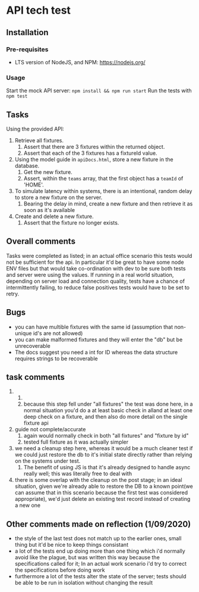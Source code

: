 # API tech test 

## Installation
### Pre-requisites
* LTS version of NodeJS, and NPM: https://nodejs.org/

### Usage
Start the mock API server:
`npm install && npm run start`
Run the tests with 
`npm test`

## Tasks

Using the provided API:

1. Retrieve all fixtures. 
    1. Assert that there are 3 fixtures within the returned object.
    1. Assert that each of the 3 fixtures has a fixtureId value.
1. Using the model guide in `apiDocs.html`, store a new fixture in the database.
    1. Get the new fixture.
    1. Assert, within the `teams` array, that the first object has a `teamId` of 'HOME'.
1. To simulate latency within systems, there is an intentional, random delay to store a new fixture on the server. 
    1. Bearing the delay in mind, create a new fixture and then retrieve it as soon as it's available
1. Create and delete a new fixture.
    1. Assert that the fixture no longer exists.

## Overall comments 
Tasks were completed as listed; in an actual office scenario this tests would not be sufficient for the api.
In particular it'd be great to have some node ENV files but that would take co-ordination with dev to be sure both tests and server were using the values.
If running in a real world situation, depending on server load and connection quality, tests have a chance of intermittently failing, to reduce false positives tests would have to be set to retry.

## Bugs
* you can have multible fixtures with the same id (assumption that non-unique id's are not allowed)
* you can make malformed fixtures and they will enter the "db" but be unrecoverable
* The docs suggest you need a int for ID whereas the data structure requires strings to be recoverable

## task comments
1. 1. 
    1. because this step fell under "all fixtures" the test was done here, in a normal situation you'd do a at least basic check in alland at least one deep check on a fixture, and then also do more detail on the single fixture api
1. guide not complete/accurate
    1. again would normally check in both "all fixtures" and "fixture by id"
    1. tested full fixture as it was actually simpler
1. we need a cleanup step here, whereas it would be a much cleaner test if we could just restore the db to it's initial state directly rather than relying on the systems under test.
    1. The benefit of using JS is that it's already designed to handle async really well; this was literally free to deal with
1. there is some overlap with the cleanup on the post stage; in an ideal situation, given we're already able to restore the DB to a known point(we can assume that in this scenario because the first test was considered appropriate), we'd just delete an existing test record instead of creating a new one

## Other comments made on reflection (1/09/2020)
* the style of the last test does not match up to the earlier ones, small thing but it'd be nice to keep things consistant
* a lot of the tests end up doing more than one thing which i'd normally avoid like the plague, but was written this way because the specifications called for it; In an actual work scenario i'd try to correct the specifications before doing work
* furthermore a lot of the tests alter the state of the server; tests should be able to be run in isolation without changing the result
